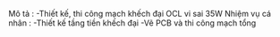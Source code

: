 Mô tả            : -Thiết kế, thi công mạch khếch đại OCL vi sai 35W
Nhiệm vụ cá nhân : -Thiết kế tầng tiền khếch đại
                   -Vẽ PCB và thi công mạch tổng 
